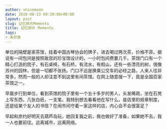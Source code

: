 ```yaml
---
author: shinemoon
date: 2010-06-13 09:39:00+00:00
layout: post
slug: 记忆碎片Memento
title: 记忆碎片 Memento
tags:
- 未分类
---
```


单位的隔壁是家茶馆，挂着中国古琴协会的牌子，进去喝过两次茶，价格不菲。据说有一间包间是按照故宫的珍宝馆设计的，一小时包间费要几千。茶馆门口有一个精心打造的院子，有石桌椅，有石桥，有流水，有假山，还有一些漂亮的树，很像苏州的园林，但是一切都不张扬。门口不远是换乘公交车的必经之路，人来人往非常多，然而一般的人却注意不到这里有间茶馆。在网上随意搜一下，竟是全国百家茶馆之一。  
  
早晨步行到单位，看到茶馆的院子里有一个五十多岁的男人，头发稀疏，坐在石凳上写东西，几张白纸，一支笔。我特别想去看看他在写什么，是店里的规章制度，还是给某个友人的书信？在闹市间守着一家这样的店，内心会不会很富足？  
  
早起和彦约好明天去葫芦岛玩，她回复我之前，我也做好了准备，如果她不去，我一人也要前往。远离城市，远离网络。
